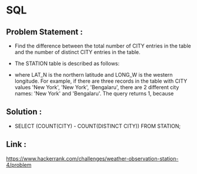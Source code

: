 # SQL

## Problem Statement : 


- Find the difference between the total number of CITY entries in the table and the number of distinct CITY entries in the table.
- The STATION table is described as follows:

- where LAT_N is the northern latitude and LONG_W is the western longitude.
  For example, if there are three records in the table with CITY values 'New York', 'New York', 'Bengalaru', there are 2 different city names: 'New York' and 'Bengalaru'. The query returns 1, because 


## Solution :

   - SELECT (COUNT(CITY) - COUNT(DISTINCT CITY)) FROM STATION;

## Link : 
 
 https://www.hackerrank.com/challenges/weather-observation-station-4/problem
